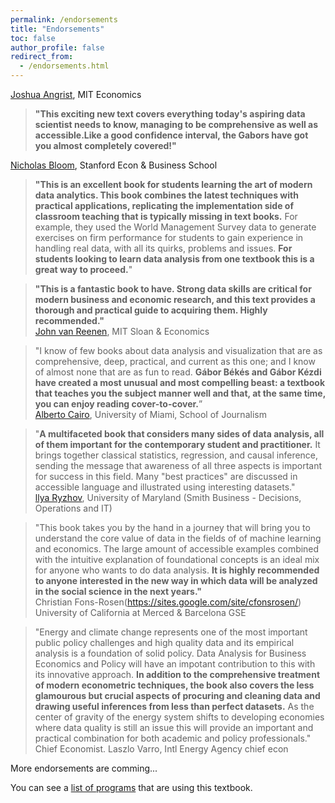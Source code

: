 ```yaml
---
permalink: /endorsements
title: "Endorsements"
toc: false
author_profile: false
redirect_from:
  - /endorsements.html
---
```




[Joshua Angrist](https://economics.mit.edu/faculty/angrist), MIT Economics  
>**"This exciting new text covers everything today's aspiring data scientist needs to know, managing to be comprehensive as well as accessible.Like a good confidence interval, the Gabors have got you almost completely covered!"**  



[Nicholas Bloom](https://nbloom.people.stanford.edu), Stanford Econ & Business School  
>**"This is an excellent book for students learning the art of modern data analytics. This book combines the latest techniques with practical applications, replicating the implementation side of classroom teaching that is typically missing in text books.** For example, they used the World Management Survey data to generate exercises on firm performance for students to gain experience in handling real data, with all its quirks, problems and issues. **For students looking to learn data analysis from one textbook this is a great way to proceed.**"  

>**"This is a fantastic book to have. Strong data skills are critical for modern business and economic research, and this text provides a thorough and practical guide to acquiring them. Highly recommended."**  
[John van Reenen](https://mitmgmtfaculty.mit.edu/jvanreenen/), MIT Sloan & Economics

>"I know of few books about data analysis and visualization that are as comprehensive, deep, practical, and current as this one; and I know of almost none that are as fun to read. **Gábor Békés and Gábor Kézdi have created a most unusual and most compelling beast: a textbook that teaches you the subject manner well and that, at the same time, you can enjoy reading cover-to-cover.**”  
[Alberto Cairo](http://albertocairo.com), University of Miami, School of Journalism

>"**A multifaceted book that considers many sides of data analysis, all of them important for the contemporary student and practitioner.** It brings together classical statistics, regression, and causal inference, sending the message that awareness of all three aspects is important for success in this field. Many "best practices" are discussed in accessible language and illustrated using interesting datasets."  
[llya Ryzhov](https://scholar.rhsmith.umd.edu/iryzhov/home?destination=home), University of Maryland (Smith Business - Decisions, Operations and IT)

>"This book takes you by the hand in a journey that will bring you to understand the core value of data in the fields of of machine learning and economics. The large amount of accessible examples combined with the intuitive explanation of foundational concepts is an ideal mix for anyone who wants to do data analysis. **It is highly recommended to anyone interested in the new way in which data will be analyzed in the social science in the next years."**   
Christian Fons-Rosen(https://sites.google.com/site/cfonsrosen/) University of California at Merced & Barcelona GSE 


>"Energy and climate change represents one of the most important public policy challenges and high quality data and its empirical analysis is a foundation of solid policy. Data Analysis for Business Economics and Policy will have an impotant contribution to this with its innovative approach. **In addition to the comprehensive treatment of modern econometric techniques, the book also covers the less glamourous but crucial aspects of procuring and cleaning data and drawing useful inferences from less than perfect datasets.** As the center of gravity of the energy system shifts to developing economies where data quality is still an issue this will provide an important and practical combination for both academic and policy professionals."  
Chief Economist. Laszlo Varro, Intl Energy Agency chief econ



More endorsements are comming...


You can see a [list of programs](/courses-using/) that are using this textbook. 